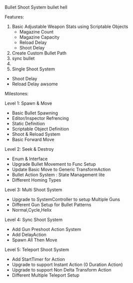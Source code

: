 Bullet Shoot System bullet hell

Features:
1. Basic Adjustable Weapon Stats using Scriptable Objects
   - Magazine Count
   - Magazine Capacity
   - Reload Delay
   - Shoot Delay
2. Create Custom Bullet Path
3. sync bullet
4. 
5. Single Shoot System
- Shoot Delay
- Reload Delay 
awsome 



Milestones:

Level 1: Spawn & Move
- Basic Bullet Spawning
- Editor/Inspector Refrencing
- Static Definition
- Scriptable Object Definition
- Shoot & Reload System
- Basic Forward Move

Level 2: Seek & Destroy
- Enum & Interface 
- Upgrade Bullet Movement to Func Setup 
- Update Basic Move to Generic TransformAction
- Bullet Action System : State Management lite
- Different Homing Types

Level 3: Multi Shoot System
- Upgrade to SystemController to setup Multiple Guns
- Different Gun Setup for Bullet Patterns
- Normal,Cycle,Helix

Level 4: Sync Shoot System
- Add Gun Preshoot Action System
- Add DelayAction
- Spawn All Then Move

Level 5: Teleport Shoot System
- Add StartTimer for Action
- Upgrade to support Instant Action (0 Duration Action)
- Upgrade to support Non Delta Transform Action
- Different Multiple Teleport Setup